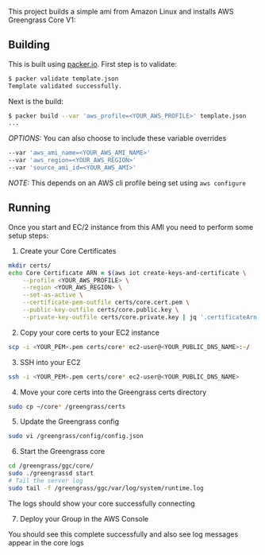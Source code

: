 This project builds a simple ami from Amazon Linux and installs AWS Greengrass Core V1:

## Building

This is built using [packer.io](https://www.packer.io/). First step is to validate:

```zsh
$ packer validate template.json
Template validated successfully.
```
Next is the build:
```zsh
$ packer build --var 'aws_profile=<YOUR_AWS_PROFILE>' template.json
...
```
*OPTIONS:* You can also choose to include these variable overrides
```zsh
--var 'aws_ami_name=<YOUR_AWS_AMI_NAME>'
--var 'aws_region=<YOUR_AWS_REGION>'
--var 'source_ami_id=<YOUR_AWS_AMI>'
```

*NOTE:* This depends on an AWS cli profile being set using `aws configure`

## Running

Once you start and EC/2 instance from this AMI you need to perform some setup steps:

1. Create your Core Certificates

```zsh
mkdir certs/
echo Core Certificate ARN = $(aws iot create-keys-and-certificate \
    --profile <YOUR_AWS_PROFILE> \
    --region <YOUR_AWS_REGION> \
    --set-as-active \
    --certificate-pem-outfile certs/core.cert.pem \
    --public-key-outfile certs/core.public.key \
    --private-key-outfile certs/core.private.key | jq '.certificateArn' -r)
```
2. Copy your core certs to your EC2 instance

```zsh
scp -i <YOUR_PEM>.pem certs/core* ec2-user@<YOUR_PUBLIC_DNS_NAME>:~/
```

3. SSH into your EC2

```zsh
ssh -i <YOUR_PEM>.pem certs/core* ec2-user@<YOUR_PUBLIC_DNS_NAME>
```

4. Move your core certs into the Greengrass certs directory

```zsh
sudo cp ~/core* /greengrass/certs
```

5. Update the Greengrass config

```zsh
sudo vi /greengrass/config/config.json
```

6. Start the Greengrass core

```zsh
cd /greengrass/ggc/core/
sudo ./greengrassd start
# Tail the server log
sudo tail -f /greengrass/ggc/var/log/system/runtime.log
```
The logs should show your core successfully connecting

7. Deploy your Group in the AWS Console

You should see this complete successfully and also see log messages appear in the core logs